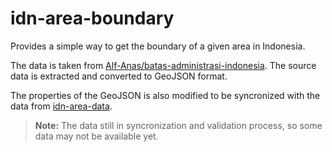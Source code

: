 # idn-area-boundary

Provides a simple way to get the boundary of a given area in Indonesia.

The data is taken from [Alf-Anas/batas-administrasi-indonesia](https://github.com/Alf-Anas/batas-administrasi-indonesia). The source data is extracted and converted to GeoJSON format.

The properties of the GeoJSON is also modified to be syncronized with the data from [idn-area-data](https://github.com/fityannugroho/idn-area-data).

> **Note:** The data still in syncronization and validation process, so some data may not be available yet.
